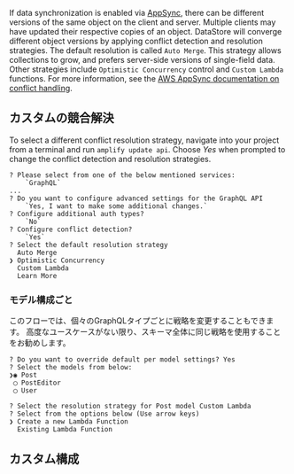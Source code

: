
If data synchronization is enabled via [AppSync](https://aws.amazon.com/appsync/), there can be different versions of the same object on the client and server. Multiple clients may have updated their respective copies of an object. DataStore will converge different object versions by applying conflict detection and resolution strategies. The default resolution is called `Auto Merge`. This strategy allows collections to grow, and prefers server-side versions of single-field data. Other strategies include `Optimistic Concurrency` control and `Custom Lambda` functions. For more information, see the [AWS AppSync documentation on conflict handling](https://docs.aws.amazon.com/appsync/latest/devguide/conflict-detection-and-sync.html).

## カスタムの競合解決

To select a different conflict resolution strategy, navigate into your project from a terminal and run `amplify update api`. Choose *Yes* when prompted to change the conflict detection and resolution strategies.

```console
? Please select from one of the below mentioned services: 
    `GraphQL`
...
? Do you want to configure advanced settings for the GraphQL API 
    `Yes, I want to make some additional changes.`
? Configure additional auth types? 
    `No`
? Configure conflict detection? 
    `Yes`
? Select the default resolution strategy
  Auto Merge 
❯ Optimistic Concurrency 
  Custom Lambda 
  Learn More
```

### モデル構成ごと

このフローでは、個々のGraphQLタイプごとに戦略を変更することもできます。 高度なユースケースがない限り、スキーマ全体に同じ戦略を使用することをお勧めします。

```
? Do you want to override default per model settings? Yes
? Select the models from below: 
❯◉ Post
 ◯ PostEditor
 ◯ User

? Select the resolution strategy for Post model Custom Lambda
? Select from the options below (Use arrow keys)
❯ Create a new Lambda Function 
  Existing Lambda Function 
```

## カスタム構成

<inline-fragment platform="js" src="~/lib/datastore/fragments/js/conflict.md"></inline-fragment> <inline-fragment platform="ios" src="~/lib/datastore/fragments/ios/conflict.md"></inline-fragment> <inline-fragment platform="android" src="~/lib/datastore/fragments/android/conflict.md"></inline-fragment> <inline-fragment platform="flutter" src="~/lib/datastore/fragments/flutter/conflict.md"></inline-fragment>
